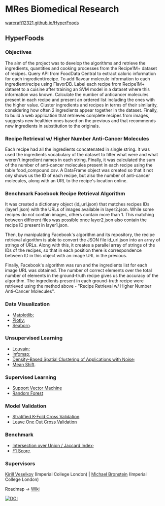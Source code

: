 # MRes Biomedical Research
[warcraft12321.github.io/HyperFoods](https://warcraft12321.github.io/HyperFoods)

## HyperFoods

### Objectives

The aim of the project was to develop the algorithms and retrieve the ingredients, quantities and cooking processes from the Recipe1M+ dataset of recipes. Query API from FoodData Central to extract caloric information for each ingredient/recipe. To add flavour molecule information to each ingredient/recipe using FlavorDB. Label each recipe from Recipe1M+ dataset to a cuisine after training an SVM model in a dataset where this information was known. Calculate the number of anticancer molecules present in each recipe and present an ordered list including the ones with the higher value.  Cluster ingredients and recipes in terms of their similarity, considering how often 2 ingredients appear together in the dataset.
Finally, to build a web application that retrieves complete recipes from images, suggests new healthier ones based on the previous and that recommends new ingredients in substitution to the originals.

### Recipe Retrieval w/ Higher Number Anti-Cancer Molecules

Each recipe had all the ingredients concatenated in single string. It was used the ingredients vocabulary of the dataset
to filter what were and what weren't ingredient names in each string. Finally, it was calculated the sum of the number
of anti-cancer molecules present in each recipe using the table food_compound.csv. A DataFrame object was created so that
it not ony shows us the ID of each recipe, but also the number of anti-cancer molecules, along with an URL to the recipe's
location online.

### Benchmark Facebook Recipe Retrieval Algorithm

It was created a dictionary object (id_url.json) that matches recipes IDs (layer1.json) with the URLs of images available in layer2.json. While
some recipes do not contain images, others contain more than 1. This matching between different files was possible once layer2.json
also contain the recipe ID present in layer1.json.

Then, by manipulating Facebook's algorithm and its repository, the recipe retrieval algorithm is able to convert the JSON file id_url.json into
an array of strings of URLs. Along with this, it creates a parallel array of strings of the IDs of the recipes, so that in each position there is
correspondence between ID in this object with an image URL in the previous.

Finally, Facebook's algorithm was run and the ingredients list for each image URL was obtained. The number of correct elements over the total
number of elements in the ground-truth recipe gives us the accuracy of the algorithm. The ingredients present in each ground-truth recipe
were retrieved using the method above - "Recipe Retrieval w/ Higher Number Anti-Cancer Molecules".

### Data Visualization

- [Matplotlib](https://matplotlib.org/);
- [Plotly](https://chart-studio.plot.ly/feed/#/);
- [Seaborn](https://seaborn.pydata.org/).

### Unsupervised Learning

- [Louvain](https://github.com/taynaud/python-louvain);
- [Infomap](https://pypi.org/project/infomap/);
- [Density-Based Spatial Clustering of Applications with Noise](https://scikit-learn.org/stable/modules/generated/sklearn.cluster.DBSCAN.html);
- [Mean Shift](https://scikit-learn.org/stable/modules/generated/sklearn.cluster.MeanShift.html).

### Supervised Learning

- [Support Vector Machine](https://scikit-learn.org/stable/modules/svm.html)
- [Random Forest](https://scikit-learn.org/stable/modules/generated/sklearn.ensemble.RandomForestClassifier.html)

### Model Validation

- [Stratified K-Fold Cross Validation](https://scikit-learn.org/stable/modules/cross_validation.html)
- [Leave One Out Cross Validation](https://scikit-learn.org/stable/modules/cross_validation.html)

### Benchmark

- [Intersection over Union / Jaccard Index](https://en.wikipedia.org/wiki/Jaccard_index);
- [F1 Score](https://scikit-learn.org/stable/modules/generated/sklearn.metrics.f1_score.html).

### Supervisors
[Kirill Veselkov](https://www.imperial.ac.uk/people/kirill.veselkov04) (Imperial College London) | [Michael Bronstein](https://www.imperial.ac.uk/people/m.bronstein) (Imperial College London)

Roadmap -> [Wiki](https://github.com/warcraft12321/HyperFoods/wiki)

[![DOI](https://zenodo.org/badge/217769774.svg)](https://zenodo.org/badge/latestdoi/217769774)
